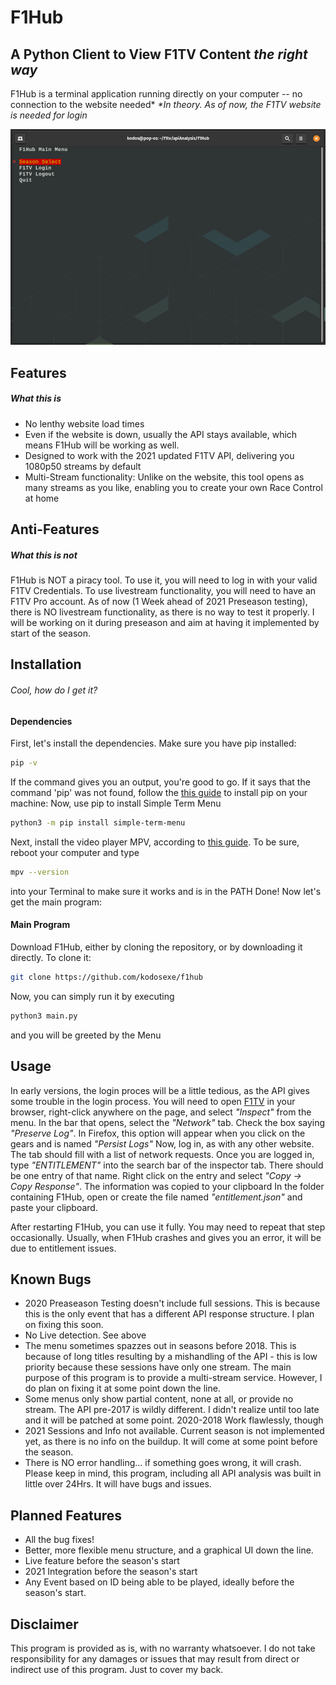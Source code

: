 # F1Hub
## A Python Client to View F1TV Content _the right way_



F1Hub is a terminal application running directly on your computer -- no connection to the website needed*
_*In theory. As of now, the F1TV website is needed for login_

![alt text](https://github.com/kodosexe/f1hubmisc/blob/main/screenshot.png?raw=true)


## Features
##### _What this is_

- No lenthy website load times
- Even if the website is down, usually the API stays available, which means F1Hub will be working as well.
- Designed to work with the 2021 updated F1TV API, delivering you 1080p50 streams by default
- Multi-Stream functionality: Unlike on the website, this tool opens as many streams as you like, enabling you to create your own Race Control at home

## Anti-Features
##### _What this is not_
F1Hub is NOT a piracy tool. To use it, you will need to log in with your valid F1TV Credentials. To use livestream functionality, you will need to have an F1TV Pro account.
As of now (1 Week ahead of 2021 Preseason testing), there is NO livestream functionality, as there is no way to test it properly.
I will be working on it during preseason and aim at having it implemented by start of the season.

## Installation
###### _Cool, how do I get it?_
#### Dependencies
First, let's install the dependencies.
Make sure you have pip installed:
```sh
pip -v
```
If the command gives you an output, you're good to go. If it says that the command 'pip' was not found, follow the [this guide](https://pip.pypa.io/en/stable/installing/) to install pip on your machine:
Now, use pip to install Simple Term Menu
```sh
python3 -m pip install simple-term-menu
```
Next, install the video player MPV, according to [this guide](https://mpv.io/installation/). To be sure, reboot your computer and type
```sh
mpv --version
```
into your Terminal to make sure it works and is in the PATH
Done! Now let's get the main program:
#### Main Program
Download F1Hub, either by cloning the repository, or by downloading it directly. To clone it:
```sh
git clone https://github.com/kodosexe/f1hub
```
Now, you can simply run it by executing 
```sh
python3 main.py
```
and you will be greeted by the Menu

## Usage

In early versions, the login proces will be a little tedious, as the API gives some trouble in the login process.
You will need to open [F1TV](f1tv.formula1.com) in your browser, right-click anywhere on the page, and select _"Inspect"_ from the menu.
In the bar that opens, select the _"Network"_ tab. Check the box saying _"Preserve Log"_. In Firefox, this option will appear when you click on the gears and is named _"Persist Logs"_
Now, log in, as with any other website. The tab should fill with a list of network requests. Once you are logged in, type _"ENTITLEMENT"_ into the search bar of the inspector tab. There should be one entry of that name. Right click on the entry and select _"Copy -> Copy Response"_. The information was copied to your clipboard
In the folder containing F1Hub, open or create the file named _"entitlement.json"_ and paste your clipboard.

After restarting F1Hub, you can use it fully. You may need to repeat that step occasionally. Usually, when F1Hub crashes and gives you an error, it will be due to entitlement issues.
## Known Bugs
 - 2020 Preaseason Testing doesn't include full sessions. This is because this is the only event that has a different API response structure. I plan on fixing this soon.
 - No Live detection. See above
 - The menu sometimes spazzes out in seasons before 2018. This is because of long titles resulting by a mishandling of the API - this is low priority because these sessions have only one stream. The main purpose of this program is to provide a multi-stream service. However, I do plan on fixing it at some point down the line.
 - Some menus only show partial content, none at all, or provide no stream. The API pre-2017 is wildly different. I didn't realize until too late and it will be patched at some point. 2020-2018 Work flawlessly, though
 - 2021 Sessions and Info not available. Current season is not implemented yet, as there is no info on the buildup. It will come at some point before the season.
 - There is NO error handling... if something goes wrong, it will crash. Please keep in mind, this program, including all API analysis was built in little over 24Hrs. It will have bugs and issues.

## Planned Features
- All the bug fixes!
- Better, more flexible menu structure, and a graphical UI down the line.
- Live feature before the season's start
- 2021 Integration before the season's start
- Any Event based on ID being able to be played, ideally before the season's start.

## Disclaimer
This program is provided as is, with no warranty whatsoever. I do not take responsibility for any damages or issues that may result from direct or indirect use of this program. Just to cover my back.